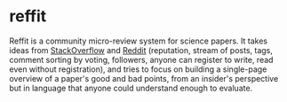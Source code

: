 reffit
======

Reffit is a community micro-review system for science papers.  It takes ideas from [StackOverflow](http://www.stackoverflow.com) and [Reddit](http://www.reddit.com) (reputation, stream of posts, tags, comment sorting by voting, followers, anyone can register to write, read even without registration), and tries to focus on building a single-page overview of a paper's good and bad points, from an insider's perspective but in language that anyone could understand enough to evaluate.


